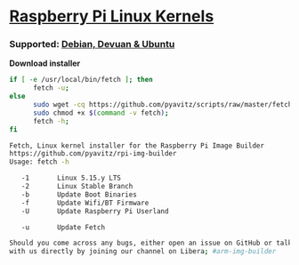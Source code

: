 # [Raspberry Pi Linux Kernels](https://github.com/pyavitz/rpi-img-builder)
### Supported: [Debian, Devuan & Ubuntu](https://github.com/pyavitz/binary/releases/tag/images)
**Download installer**

```sh
if [ -e /usr/local/bin/fetch ]; then
      fetch -u;
else
      sudo wget -cq https://github.com/pyavitz/scripts/raw/master/fetch -P /usr/local/bin;
      sudo chmod +x $(command -v fetch);
      fetch -h;
fi
```
```sh
Fetch, Linux kernel installer for the Raspberry Pi Image Builder
https://github.com/pyavitz/rpi-img-builder
Usage: fetch -h

   -1       Linux 5.15.y LTS
   -2       Linux Stable Branch
   -b       Update Boot Binaries
   -f       Update Wifi/BT Firmware
   -U       Update Raspberry Pi Userland

   -u       Update Fetch

Should you come across any bugs, either open an issue on GitHub or talk
with us directly by joining our channel on Libera; #arm-img-builder
```
